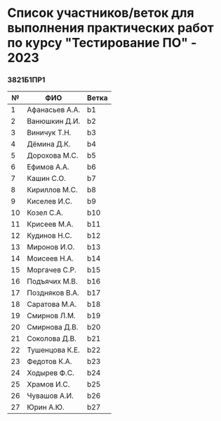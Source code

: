 # Список участников/веток для выполнения практических работ по курсу "Тестирование ПО" - 2023


### 3821Б1ПР1

|№   |  ФИО   | Ветка |
| -- | ------ | ----- |
| 1 | Афанасьев А.А. | b1 |
| 2 | Ванюшкин Д.И. | b2 |
| 3 | Виничук Т.Н. | b3 |
| 4 | Дёмина Д.К. | b4 |
| 5 | Дорохова М.С. | b5 |
| 6 | Ефимов А.А. | b6 |
| 7 | Кашин С.О. | b7 |
| 8 | Кириллов М.С. | b8 |
| 9 | Киселев И.С. | b9 |
| 10 | Козел С.А. | b10 |
| 11 | Крисеев М.А. | b11 |
| 12 | Кудинов Н.С. | b12 |
| 13 | Миронов И.О. | b13 |
| 14 | Моисеев Н.А. | b14 |
| 15 | Моргачев С.Р. | b15 |
| 16 | Подъячих М.В. | b16 |
| 17 | Поздняков В.А. | b17 |
| 18 | Саратова М.А. | b18 |
| 19 | Смирнов Л.М. | b19 |
| 20 | Смирнова Д.В. | b20 |
| 21 | Соколова Д.В. | b21 |
| 22 | Тушенцова К.Е. | b22 |
| 23 | Федотов К.А. | b23 |
| 24 | Ходырев Ф.С. | b24 |
| 25 | Храмов И.С. | b25 |
| 26 | Чувашов А.И. | b26 |
| 27 | Юрин А.Ю. | b27 |
